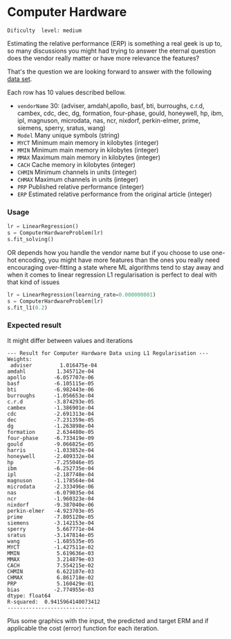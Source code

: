 # Computer Hardware
`Dificulty  level: medium`

Estimating the relative performance (ERP) is something a real geek is up to, so many discussions you might had 
trying to answer the eternal question does the vendor really matter or have more relevance the features?

That's the question we are looking forward to answer with the following [data set](https://archive.ics.uci.edu/ml/datasets/Computer+Hardware).

Each row has 10 values described bellow.

* `vendorName` 30: (adviser, amdahl,apollo, basf, bti, burroughs, c.r.d, cambex, cdc, dec, dg, formation, four-phase, gould, honeywell, hp, ibm, ipl, magnuson, 
microdata, nas, ncr, nixdorf, perkin-elmer, prime, siemens, sperry, sratus, wang)
* `Model` Many unique symbols (string)
* `MYCT` Minimum main memory in kilobytes (integer)
* `MMIN` Minimum main memory in kilobytes (integer)
* `MMAX` Maximum main memory in kilobytes (integer)
* `CACH` Cache memory in kilobytes (integer)
* `CHMIN` Minimum channels in units (integer)
* `CHMAX` Maximum channels in units (integer)
* `PRP` Published relative performance (integer)
* `ERP` Estimated relative performance from the original article (integer)
### Usage

```python
lr = LinearRegression()
s = ComputerHardwareProblem(lr)
s.fit_solving()
```
OR depends how you handle the vendor name but if you choose to use one-hot encoding, you might have more features than 
the ones you really need encouraging over-fitting a state where ML algorithms tend to stay away and when it comes to linear regression
L1 regularisation is perfect to deal with that kind of issues

```python
lr = LinearRegression(learning_rate=0.000000001)
s = ComputerHardwareProblem(lr)
s.fit_l1(0.2)
```
### Expected result

It might differ between values and iterations
```
--- Result for Computer Hardware Data using L1 Regularisation ---
Weights: 
 adviser         1.016475e-04
amdahl          1.345712e-04
apollo         -6.057707e-06
basf           -6.105115e-05
bti            -6.982443e-06
burroughs      -1.056653e-04
c.r.d          -3.874293e-05
cambex         -1.386901e-04
cdc            -2.691313e-04
dec            -7.231359e-05
dg             -1.263898e-04
formation       2.634480e-05
four-phase     -6.733419e-09
gould          -9.066825e-05
harris         -1.033852e-04
honeywell      -2.409332e-04
hp             -7.255046e-05
ibm            -6.252735e-04
ipl            -2.187748e-04
magnuson       -1.178564e-04
microdata      -2.333496e-06
nas            -6.079035e-04
ncr            -1.960323e-04
nixdorf        -9.387040e-06
perkin-elmer   -4.923703e-05
prime          -7.805120e-05
siemens        -3.142153e-04
sperry          5.667771e-04
sratus         -3.147814e-05
wang           -1.685535e-05
MYCT           -1.427511e-02
MMIN            5.619636e-03
MMAX            3.214879e-03
CACH            7.554215e-02
CHMIN           6.622107e-03
CHMAX           6.861718e-02
PRP             5.160429e-01
bias           -2.774955e-03
dtype: float64
R-squared:  0.9415964140073412
----------------------------
```

Plus some graphics with the input, the predicted and target ERM and if applicable the cost (error) function for each iteration.